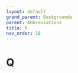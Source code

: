 ```yaml
---
layout: default
grand_parent: Backgrounds
parent: Abbreviations
title: R
nav_order: 18
---
```


# Q
